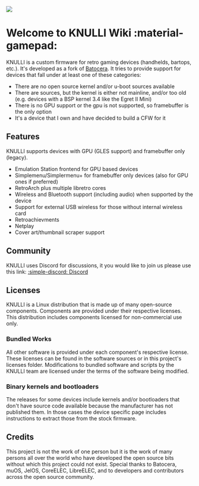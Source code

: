 <div class="preview-container">
  <img class="off-glb" src="_inc/images/knulli-booting-up.png"/>
</div>

# Welcome to KNULLI Wiki :material-gamepad:

KNULLI is a custom firmware for retro gaming devices (handhelds, bartops, etc.). It's developed as a fork of [Batocera](https://batocera.org). It tries to provide support for devices that fall under at least one of these categories:

* There are no open source kernel and/or u-boot sources available
* There are sources, but the kernel is either not mainline, and/or too old (e.g. devices with a BSP kernel 3.4 like the Egret II Mini)
* There is no GPU support or the gpu is not supported, so framebuffer is the only option
* It's a device that I own and have decided to build a CFW for it

## Features

KNULLI supports devices with GPU (GLES support) and framebuffer only (legacy).

* Emulation Station frontend for GPU based devices
* Simplemenu/Simplermenu+ for framebuffer only devices (also for GPU ones if preferred)
* RetroArch plus multiple libretro cores
* Wireless and Bluetooth support (including audio) when supported by the device
* Support for external USB wireless for those without internal wireless card
* Retroachievments
* Netplay
* Cover art/thumbnail scraper support

## Community

KNULLI uses Discord for discussions, it you would like to join us please use this link: [:simple-discord: Discord](https://discord.gg/HXPS3DAeeB)

## Licenses

KNULLI is a Linux distribution that is made up of many open-source components.  Components are provided under their respective licenses.  This distribution includes components licensed for non-commercial use only.

### Bundled Works
All other software is provided under each component's respective license.  These licenses can be found in the software sources or in this project's licenses folder.  Modifications to bundled software and scripts by the KNULLI team are licensed under the terms of the software being modified.

### Binary kernels and bootloaders

The releases for some devices include kernels and/or bootloaders that don't have source code available because the manufacturer has not published them. In those cases the device specific page includes instructions to extract those from the stock firmware.

## Credits

This project is not the work of one person but it is the work of many persons all over the world who have developed the open source bits without which this project could not exist.  Special thanks to Batocera, muOS, JelOS, CoreELEC, LibreELEC, and to developers and contributors across the open source community.
